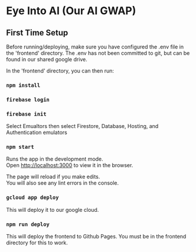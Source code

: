# Eye Into AI (Our AI GWAP)

## First Time Setup

Before running/deploying, make sure you have configured the .env file in the 'frontend' directory.  The .env has not been committed to git, but can be found in our shared google drive.

In the 'frontend' directory, you can then run:

### `npm install`

### `firebase login`

### `firebase init`

Select Emualtors then select Firestore, Database, Hosting, and Authentication emulators

### `npm start`

Runs the app in the development mode.<br>
Open [http://localhost:3000](http://localhost:3000) to view it in the browser.

The page will reload if you make edits.<br>
You will also see any lint errors in the console.


### `gcloud app deploy`

This will deploy it to our google cloud.

### `npm run deploy`

This will deploy the frontend to Github Pages. You must be in the frontend directory for this to work.
